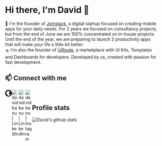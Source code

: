 # Hi there, I'm David 👋 


🚀 I'm the founder of [Joinstack], a digital startup focused on creating mobile apps for your daily needs. For 2 years we focused on consultancy projects, but from the end of June we are 100% concentrated on in-house projects. Until the end of the year, we are preparing to launch 2 productivity apps that will make your life a little bit better. 
</br>
🛸 I'm also the founder of [UiRoute], a marketplace with UI Kits, Templates and Dashboards for developers. Developed by us, created with passion for fast development.


## 📫 Connect with me

[<img align="left" alt="davidbanu.com" width="22px" src="https://raw.githubusercontent.com/iconic/open-iconic/master/svg/globe.svg" />][website]
[<img align="left" alt="davidbanu | LinkedIn" width="22px" src="https://cdn.jsdelivr.net/npm/simple-icons@v3/icons/medium.svg" />][medium]
[<img align="left" alt="davidbanu | LinkedIn" width="22px" src="https://cdn.jsdelivr.net/npm/simple-icons@v3/icons/linkedin.svg" />][linkedin]
[<img align="left" alt="davidbanu | Instagram" width="22px" src="https://cdn.jsdelivr.net/npm/simple-icons@v3/icons/instagram.svg" />][instagram]

<br/>

## Profile stats

![David's github stats](https://github-readme-stats.vercel.app/api?username=davidbanu&theme=vue&count_private=true)

[Joinstack]: https://joinstack.github.io 
[UiRoute]: https://uiroute.com
[website]: https://davidbanu.web.app
[medium]: https://medium.com/@davidbanu
[instagram]: https://instagram.com/davidbanu_
[linkedin]: https://linkedin.com/in/davidbanu
